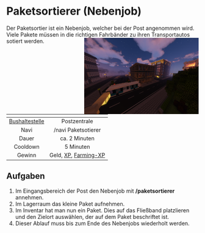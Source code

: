 # Paketsortierer (Nebenjob)
Der Paketsortier ist ein Nebenjob, welcher bei der Post angenommen wird. Viele Pakete müssen in die richtigen Fahrbänder zu ihren Transportautos sotiert werden. <img align="right" width="300" eight="150" src="../../../assets/image/orte/Postzentrale.png">

| <!-- --> | <!-- --> |
| :-: | :-: |
| [Bushaltestelle](../../pages/öpnv/bus.md) | Postzentrale |
| Navi | /navi Paketsotierer |
| Dauer | ca. 2 Minuten |
| Cooldown | 5 Minuten |
| Gewinn | Geld, [XP](../../pages/allgemein/level.md), [Farming-XP](../../pages/skills/farming.md) |


## Aufgaben
1. Im Eingangsbereich der Post den Nebenjob mit **/paketsortierer** annehmen.
2. Im Lagerraum das kleine Paket aufnehmen.
3. Im Inventar hat man nun ein Paket. Dies auf das Fließband platzlieren und den Zielort auswählen, der auf dem Paket beschriftet ist.
4. Dieser Ablauf muss bis zum Ende des Nebenjobs wiederholt werden.
